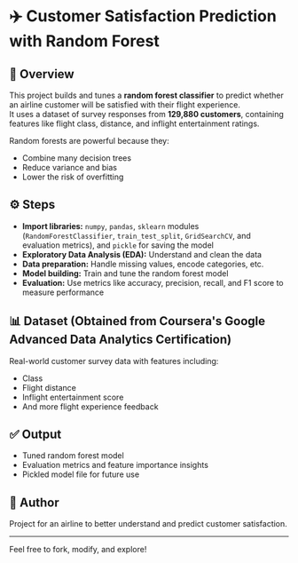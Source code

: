 # ✈️ Customer Satisfaction Prediction with Random Forest

## 📌 Overview
This project builds and tunes a **random forest classifier** to predict whether an airline customer will be satisfied with their flight experience.  
It uses a dataset of survey responses from **129,880 customers**, containing features like flight class, distance, and inflight entertainment ratings.

Random forests are powerful because they:
- Combine many decision trees
- Reduce variance and bias
- Lower the risk of overfitting

## ⚙️ Steps
- **Import libraries:** `numpy`, `pandas`, `sklearn` modules (`RandomForestClassifier`, `train_test_split`, `GridSearchCV`, and evaluation metrics), and `pickle` for saving the model
- **Exploratory Data Analysis (EDA):** Understand and clean the data
- **Data preparation:** Handle missing values, encode categories, etc.
- **Model building:** Train and tune the random forest model
- **Evaluation:** Use metrics like accuracy, precision, recall, and F1 score to measure performance

## 📊 Dataset (Obtained from Coursera's Google Advanced Data Analytics Certification)
Real-world customer survey data with features including:
- Class
- Flight distance
- Inflight entertainment score
- And more flight experience feedback

## ✅ Output
- Tuned random forest model
- Evaluation metrics and feature importance insights
- Pickled model file for future use

## 🤖 Author
Project for an airline to better understand and predict customer satisfaction.

---
Feel free to fork, modify, and explore!
